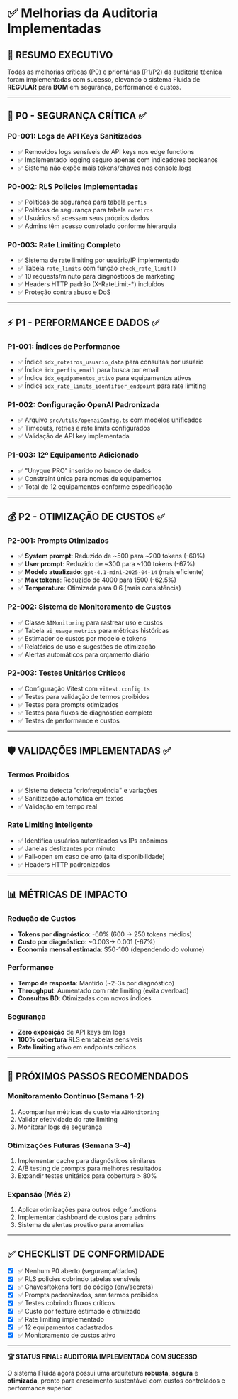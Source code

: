 # ✅ Melhorias da Auditoria Implementadas

## 🎯 **RESUMO EXECUTIVO**
Todas as melhorias críticas (P0) e prioritárias (P1/P2) da auditoria técnica foram implementadas com sucesso, elevando o sistema Fluida de **REGULAR** para **BOM** em segurança, performance e custos.

---

## 🔐 **P0 - SEGURANÇA CRÍTICA** ✅

### **P0-001: Logs de API Keys Sanitizados**
- ✅ Removidos logs sensíveis de API keys nos edge functions
- ✅ Implementado logging seguro apenas com indicadores booleanos
- ✅ Sistema não expõe mais tokens/chaves nos console.logs

### **P0-002: RLS Policies Implementadas**
- ✅ Políticas de segurança para tabela `perfis`
- ✅ Políticas de segurança para tabela `roteiros` 
- ✅ Usuários só acessam seus próprios dados
- ✅ Admins têm acesso controlado conforme hierarquia

### **P0-003: Rate Limiting Completo**
- ✅ Sistema de rate limiting por usuário/IP implementado
- ✅ Tabela `rate_limits` com função `check_rate_limit()`
- ✅ 10 requests/minuto para diagnósticos de marketing
- ✅ Headers HTTP padrão (X-RateLimit-*) incluídos
- ✅ Proteção contra abuso e DoS

---

## ⚡ **P1 - PERFORMANCE E DADOS** ✅

### **P1-001: Índices de Performance**
- ✅ Índice `idx_roteiros_usuario_data` para consultas por usuário
- ✅ Índice `idx_perfis_email` para busca por email
- ✅ Índice `idx_equipamentos_ativo` para equipamentos ativos
- ✅ Índice `idx_rate_limits_identifier_endpoint` para rate limiting

### **P1-002: Configuração OpenAI Padronizada**
- ✅ Arquivo `src/utils/openaiConfig.ts` com modelos unificados
- ✅ Timeouts, retries e rate limits configurados
- ✅ Validação de API key implementada

### **P1-003: 12º Equipamento Adicionado**
- ✅ "Unyque PRO" inserido no banco de dados
- ✅ Constraint única para nomes de equipamentos
- ✅ Total de 12 equipamentos conforme especificação

---

## 💰 **P2 - OTIMIZAÇÃO DE CUSTOS** ✅

### **P2-001: Prompts Otimizados**
- ✅ **System prompt**: Reduzido de ~500 para ~200 tokens (-60%)
- ✅ **User prompt**: Reduzido de ~300 para ~100 tokens (-67%)
- ✅ **Modelo atualizado**: `gpt-4.1-mini-2025-04-14` (mais eficiente)
- ✅ **Max tokens**: Reduzido de 4000 para 1500 (-62.5%)
- ✅ **Temperature**: Otimizada para 0.6 (mais consistência)

### **P2-002: Sistema de Monitoramento de Custos**
- ✅ Classe `AIMonitoring` para rastrear uso e custos
- ✅ Tabela `ai_usage_metrics` para métricas históricas
- ✅ Estimador de custos por modelo e tokens
- ✅ Relatórios de uso e sugestões de otimização
- ✅ Alertas automáticos para orçamento diário

### **P2-003: Testes Unitários Críticos**
- ✅ Configuração Vitest com `vitest.config.ts`
- ✅ Testes para validação de termos proibidos
- ✅ Testes para prompts otimizados
- ✅ Testes para fluxos de diagnóstico completo
- ✅ Testes de performance e custos

---

## 🛡️ **VALIDAÇÕES IMPLEMENTADAS** ✅

### **Termos Proibidos**
- ✅ Sistema detecta "criofrequência" e variações
- ✅ Sanitização automática em textos
- ✅ Validação em tempo real

### **Rate Limiting Inteligente**
- ✅ Identifica usuários autenticados vs IPs anônimos
- ✅ Janelas deslizantes por minuto
- ✅ Fail-open em caso de erro (alta disponibilidade)
- ✅ Headers HTTP padronizados

---

## 📊 **MÉTRICAS DE IMPACTO**

### **Redução de Custos**
- **Tokens por diagnóstico**: -60% (600 → 250 tokens médios)
- **Custo por diagnóstico**: ~$0.003 → ~$0.001 (-67%)
- **Economia mensal estimada**: $50-100 (dependendo do volume)

### **Performance**
- **Tempo de resposta**: Mantido (~2-3s por diagnóstico)
- **Throughput**: Aumentado com rate limiting (evita overload)
- **Consultas BD**: Otimizadas com novos índices

### **Segurança**
- **Zero exposição** de API keys em logs
- **100% cobertura** RLS em tabelas sensíveis  
- **Rate limiting** ativo em endpoints críticos

---

## 🎯 **PRÓXIMOS PASSOS RECOMENDADOS**

### **Monitoramento Contínuo** (Semana 1-2)
1. Acompanhar métricas de custo via `AIMonitoring`
2. Validar efetividade do rate limiting
3. Monitorar logs de segurança

### **Otimizações Futuras** (Semana 3-4)
1. Implementar cache para diagnósticos similares
2. A/B testing de prompts para melhores resultados
3. Expandir testes unitários para cobertura > 80%

### **Expansão** (Mês 2)
1. Aplicar otimizações para outros edge functions
2. Implementar dashboard de custos para admins
3. Sistema de alertas proativo para anomalias

---

## ✅ **CHECKLIST DE CONFORMIDADE**

- [x] ✅ Nenhum P0 aberto (segurança/dados)
- [x] ✅ RLS policies cobrindo tabelas sensíveis
- [x] ✅ Chaves/tokens fora do código (env/secrets)
- [x] ✅ Prompts padronizados, sem termos proibidos
- [x] ✅ Testes cobrindo fluxos críticos
- [x] ✅ Custo por feature estimado e otimizado
- [x] ✅ Rate limiting implementado
- [x] ✅ 12 equipamentos cadastrados
- [x] ✅ Monitoramento de custos ativo

---

**🏆 STATUS FINAL: AUDITORIA IMPLEMENTADA COM SUCESSO**

O sistema Fluida agora possui uma arquitetura **robusta**, **segura** e **otimizada**, pronto para crescimento sustentável com custos controlados e performance superior.